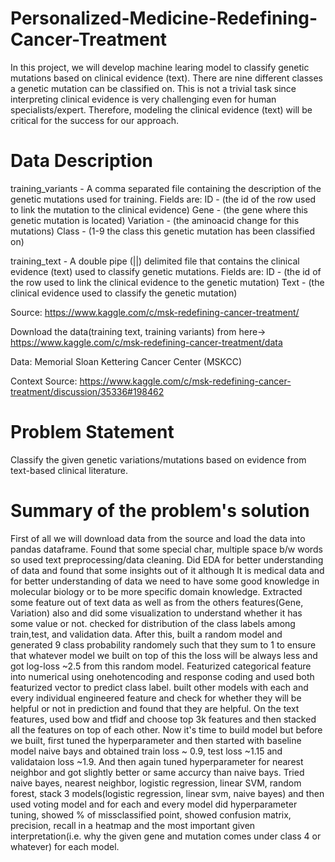 # Personalized-Medicine-Redefining-Cancer-Treatment
In this project, we will develop machine learing model to classify genetic mutations based on clinical evidence (text). There are nine different classes a genetic mutation can be classified on. This is not a trivial task since interpreting clinical evidence is very challenging even for human specialists/expert. Therefore, modeling the clinical evidence (text) will be critical for the success for our approach.

# Data Description

training_variants - A comma separated file containing the description of the genetic mutations used for training. Fields are:
ID - (the id of the row used to link the mutation to the clinical evidence)
Gene - (the gene where this genetic mutation is located)
Variation - (the aminoacid change for this mutations)
Class - (1-9 the class this genetic mutation has been classified on)

training_text - A double pipe (||) delimited file that contains the clinical evidence (text) used to classify genetic mutations. Fields are:
ID - (the id of the row used to link the clinical evidence to the genetic mutation)
Text - (the clinical evidence used to classify the genetic mutation)

Source: https://www.kaggle.com/c/msk-redefining-cancer-treatment/

Download the data(training text, training variants) from here-> https://www.kaggle.com/c/msk-redefining-cancer-treatment/data

Data: Memorial Sloan Kettering Cancer Center (MSKCC)

Context Source: https://www.kaggle.com/c/msk-redefining-cancer-treatment/discussion/35336#198462


# Problem Statement
 
 Classify the given genetic variations/mutations based on evidence from text-based clinical literature.

# Summary of the problem's solution

  First of all we will download data from the source and load the data into pandas dataframe.
Found that some special char, multiple space b/w words so used text preprocessing/data cleaning.
Did EDA for better understanding of data and found that some insights out of it although It is medical data and for better understanding of data we need to have some good knowledge in molecular biology or to be more specific domain knowledge.
Extracted some feature out of text data as well as from the others features(Gene, Variation) also and did some visualization to understand whether it has some value or not.
checked for distribution of the class labels among train,test, and validation data.
After this, built a random model and generated 9 class probability randomely such that they sum to 1 to ensure that whatever model we built on top of this the loss will be always less and got log-loss ~2.5 from this random model.
Featurized categorical feature into numerical using onehotencoding and response coding and used both featurized vector to predict class label.
built other models with each and every individual engineered feature and check for whether they will be helpful or not in prediction and found that they are helpful.
On the text features, used bow and tfidf and choose top 3k features and then stacked all the features on top of each other.
Now it's time to build model but before we built, first tuned the hyperparameter and then started with baseline model naive bays and obtained train loss ~ 0.9, test loss ~1.15 and validataion loss ~1.9.
And then again tuned hyperparameter for nearest neighbor and got slightly better or same accurcy than naive bays.
Tried naive bayes, nearest neighbor, logistic regression, linear SVM, random forest, stack 3 models(logistic regression, linear svm, naive bayes) and then used voting model and for each and every model did hyperparameter tuning, showed % of missclassified point, showed confusion matrix, precision, recall in a heatmap and the most important given interpretation(i.e. why the given gene and mutation comes under class 4 or whatever) for each model.
